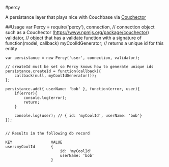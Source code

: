 #percy

A persistance layer that plays nice with Couchbase via [Couchector](https://www.npmjs.org/package/couchector)

##Usage
    var Percy = require('percy'),
        connection, // connection object such as a Couchector (https://www.npmjs.org/package/couchector)
        validator, // object that has a validate function with a signature of function(model, callback)
        myCoolIdGenerator; // returns a unique id for this entity

    var persistance = new Percy('user', connection, validator);

    // createId must be set so Percy knows how to generate unique ids
    persistance.createId = function(callback){
        callback(null, myCoolIdGenerator());
    };

    persistance.add({ userName: 'bob' }, function(error, user){
        if(error){
            console.log(error);
            return;
        }

        console.log(user); // { id: 'myCoolId', userName: 'bob'}
    });


    // Results in the following db record

    KEY                 VALUE
    user:myCoolId       {
                            id: 'myCoolId'
                            userName: 'bob'
                        }
